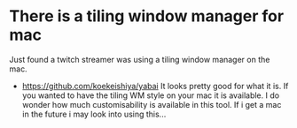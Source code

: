 # There is a tiling window manager for mac

Just found a twitch streamer was using a tiling window manager on the mac.
- https://github.com/koekeishiya/yabai
It looks pretty good for what it is. If you wanted to have the tiling WM style
on your mac it is available. I do wonder how much customisability is available
in this tool. If i get a mac in the future i may look into using this...
